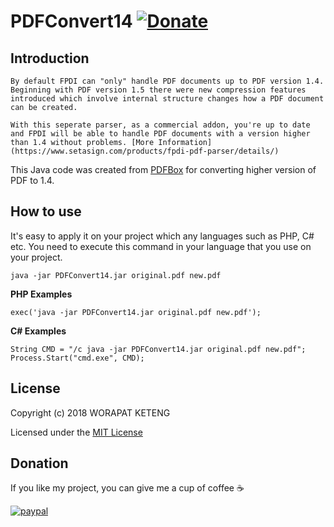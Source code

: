 # PDFConvert14 [![Donate](https://img.shields.io/badge/Donate-PayPal-green.svg)](https://paypal.me/worapatk)

## Introduction
```
By default FPDI can "only" handle PDF documents up to PDF version 1.4. Beginning with PDF version 1.5 there were new compression features introduced which involve internal structure changes how a PDF document can be created.

With this seperate parser, as a commercial addon, you're up to date and FPDI will be able to handle PDF documents with a version higher than 1.4 without problems. [More Information](https://www.setasign.com/products/fpdi-pdf-parser/details/)
```

This Java code was created from [PDFBox](https://pdfbox.apache.org) for converting higher version of PDF to 1.4.

## How to use
It's easy to apply it on your project which any languages such as PHP, C# etc.
You need to execute this command in your language that you use on your project.
```
java -jar PDFConvert14.jar original.pdf new.pdf
```

**PHP Examples**
```
exec('java -jar PDFConvert14.jar original.pdf new.pdf');
```

**C# Examples**
```
String CMD = "/c java -jar PDFConvert14.jar original.pdf new.pdf";
Process.Start("cmd.exe", CMD);
```


## License
Copyright (c) 2018 WORAPAT KETENG

Licensed under the [MIT License](https://github.com/thanabuts/watchman/blob/master/LICENSE.md)


## Donation
If you like my project, you can give me a cup of coffee :coffee:

[![paypal](https://www.paypalobjects.com/en_US/i/btn/btn_donateCC_LG.gif)](https://paypal.me/worapatk)
